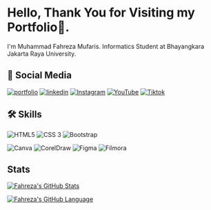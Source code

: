 
# Hello, Thank You for Visiting my Portfolio👋.

I'm Muhammad Fahreza Mufaris. Informatics Student at Bhayangkara Jakarta Raya University.


## 🔗 Social Media
[![portfolio](https://img.shields.io/badge/my_portfolio-000?style=for-the-badge&logo=ko-fi&logoColor=white)](https://rezamufaris.github.io/portfolio)
[![linkedin](https://img.shields.io/badge/linkedin-0A66C2?style=for-the-badge&logo=linkedin&logoColor=white)](https://www.linkedin.com/in/fahrezamufaris)
[![Instagram](https://img.shields.io/badge/Instagram-E4405F?style=for-the-badge&logo=instagram&logoColor=white)](https://www.instagram.com/rezamufaris)
[![YouTube](https://img.shields.io/badge/YouTube-FF0000?style=for-the-badge&logo=youtube&logoColor=white)](https://www.youtube.com/c/MufarisFahrezaChannel)
[![Tiktok](https://img.shields.io/badge/TikTok-000000?style=for-the-badge&logo=tiktok&logoColor=white)](https://www.tiktok.com/mufarisfahreza)



## 🛠 Skills
![HTML5](https://img.shields.io/badge/HTML5-E34F26?style=for-the-badge&logo=html5&logoColor=white)
![CSS 3](https://img.shields.io/badge/CSS3-1572B6?style=for-the-badge&logo=css3&logoColor=white)
![Bootstrap](https://img.shields.io/badge/Bootstrap-563D7C?style=for-the-badge&logo=bootstrap&logoColor=white)

![Canva](https://img.shields.io/badge/Canva-%2300C4CC.svg?&style=for-the-badge&logo=Canva&logoColor=white)
![CorelDraw](https://img.shields.io/badge/CorelDraw-43B02A?style=for-the-badge&logo=coreldraw&logoColor=white)
![Figma](https://img.shields.io/badge/Figma-F24E1E?style=for-the-badge&logo=figma&logoColor=white)
![Filmora](https://img.shields.io/badge/Wondershare%20Filmora-321279?style=for-the-badge&logo=coreldraw&logoColor=white)



## Stats
[![Fahreza's GitHub Stats](https://github-readme-stats.vercel.app/api?username=rezamufaris&show_icons=true&theme=tokyonight)](https://github.com/rezamufaris)

[![Fahreza's GitHub Language](https://github-readme-stats.vercel.app/api/top-langs/?username=rezamufaris&show_icons=true&theme=tokyonight)](https://github.com/rezamufaris)
